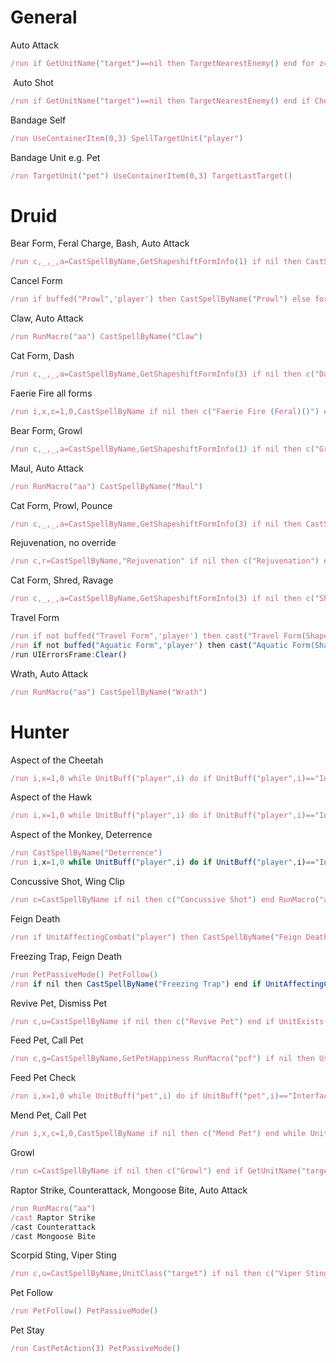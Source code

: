 # General
<summary>Auto Attack</summary>

````js
/run if GetUnitName("target")==nil then TargetNearestEnemy() end for z=1,112 do if IsAttackAction(z) then if not IsCurrentAction(z) then UseAction(z) end end end
````
<summary>&nbsp;Auto Shot</summary>
 
````js
/run if GetUnitName("target")==nil then TargetNearestEnemy() end if CheckInteractDistance("target",3) and not PlayerFrame.inCombat then RunMacro("aa") elseif not IsAutoRepeatAction(1) then CastSpellByName("Auto Shot") end

````
<summary>Bandage Self</summary>
 
````js
/run UseContainerItem(0,3) SpellTargetUnit("player")

````
<summary>Bandage Unit e.g. Pet</summary>
 
````js
/run TargetUnit("pet") UseContainerItem(0,3) TargetLastTarget()
````

# Druid
<summary>Bear Form, Feral Charge, Bash, Auto Attack</summary>
 
````js
/run c,_,_,a=CastSpellByName,GetShapeshiftFormInfo(1) if nil then CastSpellByName("Bash") end RunMacro("aa") if not a then CastShapeshiftForm(1) end if CheckInteractDistance("target",3) then c"Bash" else c"Feral Charge" end
````
<summary>Cancel Form</summary>
 
````js
/run if buffed("Prowl",'player') then CastSpellByName("Prowl") else for i=1,GetNumShapeshiftForms() do _,_,a=GetShapeshiftFormInfo(i) if a~=nil then CastShapeshiftForm(i) break end end end
````

<summary>Claw, Auto Attack</summary>
 
````js
/run RunMacro("aa") CastSpellByName("Claw")
````
<summary>Cat Form, Dash</summary>
 
````js
/run c,_,_,a=CastSpellByName,GetShapeshiftFormInfo(3) if nil then c("Dash") end if not a then CastShapeshiftForm(3) else c"Dash" end
````
<summary>Faerie Fire all forms</summary>
 
````js
/run i,x,c=1,0,CastSpellByName if nil then c("Faerie Fire (Feral)()") end while UnitBuff("player",i) do if strfind(UnitBuff("player",i),"Form")~=nil then x=1 end i=i+1 end if x==1 then c"Faerie Fire (Feral)()" else c"Faerie Fire" end
````
<summary>Bear Form, Growl</summary>
 
````js
/run c,_,_,a=CastSpellByName,GetShapeshiftFormInfo(1) if nil then c("Growl") end RunMacro("aa") if not a then CastShapeshiftForm(1) else c"Growl" end
````
<summary>Maul, Auto Attack</summary>
 
````js
/run RunMacro("aa") CastSpellByName("Maul")
````
<summary>Cat Form, Prowl, Pounce</summary>
 
````js
/run c,_,_,a=CastSpellByName,GetShapeshiftFormInfo(3) if nil then CastSpellByName("Prowl") end ClearTarget() TargetNearestEnemy() if not a then CastShapeshiftForm(3) end if a and buffed("Prowl",'player') then c"Pounce" else c"Prowl" end
````
<summary>Rejuvenation, no override</summary>
 
````js
/run c,r=CastSpellByName,"Rejuvenation" if nil then c("Rejuvenation") end if UnitExists("target") and UnitIsFriend("target","player") then if not buffed(r,'target') then c(r) end return end if not buffed(r,'player') then cast(r,1) end
````
<summary>Cat Form, Shred, Ravage</summary>
 
````js
/run c,_,_,a=CastSpellByName,GetShapeshiftFormInfo(3) if nil then c("Shred") end if not a then CastShapeshiftForm(3) end if a and buffed("Prowl",'player') then ClearTarget() TargetNearestEnemy() c"Shred" else RunMacro("aa") c"Shred" end
````
<summary>Travel Form</summary>
 
````js
/run if not buffed("Travel Form",'player') then cast("Travel Form(Shapeshift)") end
/run if not buffed("Aquatic Form",'player') then cast("Aquatic Form(Shapeshift)") end
/run UIErrorsFrame:Clear()
````
<summary>Wrath, Auto Attack</summary>
 
````js
/run RunMacro("aa") CastSpellByName("Wrath")
````

# Hunter

<summary>Aspect of the Cheetah</summary>

````js
/run i,x=1,0 while UnitBuff("player",i) do if UnitBuff("player",i)=="Interface\\Icons\\Ability_Mount_JungleTiger" then x=1 end i=i+1 end if x==0 then CastSpellByName("Aspect of the Cheetah") end
````

<summary>Aspect of the Hawk</summary>

````js
/run i,x=1,0 while UnitBuff("player",i) do if UnitBuff("player",i)=="Interface\\Icons\\Spell_Nature_RavenForm" then x=1 end i=i+1 end if x==0 then CastSpellByName("Aspect of the Hawk") end
````

<summary>Aspect of the Monkey, Deterrence</summary>

````js
/run CastSpellByName("Deterrence")
/run i,x=1,0 while UnitBuff("player",i) do if UnitBuff("player",i)=="Interface\\Icons\\Ability_Hunter_AspectOfTheMonkey" then x=1 end i=i+1 end if x==0 then CastSpellByName("Aspect of the Monkey") end
````

<summary>Concussive Shot, Wing Clip</summary>

````js
/run c=CastSpellByName if nil then c("Concussive Shot") end RunMacro("as") if CheckInteractDistance("target",3) then RunMacro("aa") c"Wing Clip" c"Wing Clip(Rank 1)" else c"Concussive Shot" end
````

<summary>Feign Death</summary>

````js
/run if UnitAffectingCombat("player") then CastSpellByName("Feign Death") end
````

<summary>Freezing Trap, Feign Death</summary>

````js
/run PetPassiveMode() PetFollow()
/run if nil then CastSpellByName("Freezing Trap") end if UnitAffectingCombat("player") then CastSpellByName("Feign Death") else CastSpellByName("Freezing Trap") end
````

<summary>Revive Pet, Dismiss Pet</summary>

````js
/run c,u=CastSpellByName if nil then c("Revive Pet") end if UnitExists("pet") then if UnitHealth("pet")==0 then c"Revive Pet" else c"Dismiss Pet" end else c"Revive Pet" end
````

<summary>Feed Pet, Call Pet</summary>

````js
/run c,g=CastSpellByName,GetPetHappiness RunMacro("pcf") if nil then UseContainerItem(0,1) end if not UnitExists("pet") then c"Call Pet" elseif g()~=nil and g()~=3 and x==0 then c"Feed Pet" PickupContainerItem(0,1) end UseContainerItem(0,0)
````

<summary>Feed Pet Check</summary>

````js
/run i,x=1,0 while UnitBuff("pet",i) do if UnitBuff("pet",i)=="Interface\\Icons\\Ability_Hunter_BeastTraining" then x=1 end i=i+1 end
````

<summary>Mend Pet, Call Pet</summary>

````js
/run i,x,c=1,0,CastSpellByName if nil then c("Mend Pet") end while UnitBuff("pet",i) do if UnitBuff("pet",i)=="Interface\\Icons\\Ability_Hunter_MendPet" then x=1 end i=i+1 end if not UnitExists("pet") then c"Call Pet" elseif x==0 then c"Mend Pet" end
````

<summary>Growl</summary>

````js
/run c=CastSpellByName if nil then c("Growl") end if GetUnitName("target")==nil then TargetNearestEnemy() end c"Growl" PetAttack() PetDefensiveMode()
````

<summary>Raptor Strike, Counterattack, Mongoose Bite, Auto Attack</summary>

````js
/run RunMacro("aa")
/cast Raptor Strike
/cast Counterattack
/cast Mongoose Bite
````

<summary>Scorpid Sting, Viper Sting</summary>

````js
/run c,u=CastSpellByName,UnitClass("target") if nil then c("Viper Sting") end if u=="Rogue" or u=="Warrior" then c"Scorpid Sting" else c"Viper Sting" end

````

<summary>Pet Follow</summary>
 
````js
/run PetFollow() PetPassiveMode()
````

<summary>Pet Stay</summary>
 
````js
/run CastPetAction(3) PetPassiveMode()

````
